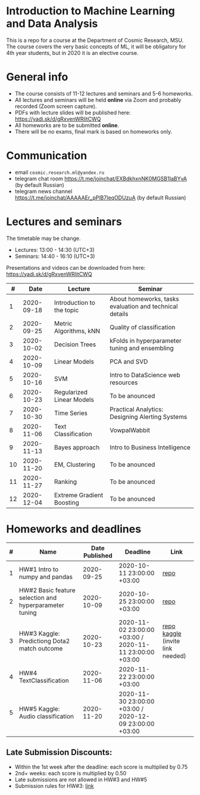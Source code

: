 # Introduction to Machine Learning and Data Analysis

This is a repo for a course at the Department of Cosmic Research, MSU. The course covers the very basic concepts of ML, it will be obligatory for 4th year students, but in 2020 it is an elective course.

# General info
- The course consists of 11-12 lectures and seminars and 5-6 homeworks.
- All lectures and seminars will be held **online** via Zoom and probably recorded (Zoom screen capture).
- PDFs with lecture slides will be published here: https://yadi.sk/d/gRxvenWRlitCWQ
- All homeworks are to be submitted **online**.
- There will be no exams, final mark is based on homeworks only.

# Communication
- email `cosmic.research.ml@yandex.ru`
- telegram chat room https://t.me/joinchat/EXBdkhxnNK0MGSB1IaBYvA (by default Russian)
- telegram news channel https://t.me/joinchat/AAAAAEr_pPlB7IeqODUzuA (by default Russian)


# Lectures and seminars
The timetable may be change.
- Lectures: 13:00 - 14:30 (UTC+3)
- Seminars: 14:40 - 16:10 (UTC+3)

Presentations and videos can be downloaded from here: https://yadi.sk/d/gRxvenWRlitCWQ

| #  | Date | Lecture | Seminar |
| -- | ---- | ------- | ------- |
| 1  | 2020-09-18 | Introduction to the topic | About homeworks, tasks evaluation and technical details |
| 2  | 2020-09-25 | Metric Algorithms, kNN | Quality of classification |
| 3  | 2020-10-02 | Decision Trees | kFolds in hyperparameter tuning and ensembling |
| 4  | 2020-10-09 | Linear Models | PCA and SVD |
| 5  | 2020-10-16 | SVM | Intro to DataScience web resources|
| 6  | 2020-10-23 | Regularized Linear Models | To be anounced |
| 7  | 2020-10-30 | Time Series | Practical Analytics: Designing Alerting Systems |
| 8  | 2020-11-06 | Text Classification | VowpalWabbit |
| 9  | 2020-11-13 | Bayes approach | Intro to Business Intelligence |
| 10 | 2020-11-20 | EM, Clustering| To be anounced |
| 11 | 2020-11-27 | Ranking | To be anounced |
| 12 | 2020-12-04 | Extreme Gradient Boosting | To be anounced |



# Homeworks and deadlines

| #   | Name | Date Published | Deadline |  Link |
| --- | ---- | -------------- | -------- | -- |
| 1  | HW#1  Intro to numpy and pandas| 2020-09-25 | 2020-10-11 23:00:00 +03:00 | [repo](https://github.com/cosmic-research-ml-edu/cosmic.research.intro.ml/tree/master/homeworks/hw01)|
| 2  | HW#2  Basic feature selection and hyperparameter tuning | 2020-10-09 | 2020-10-25 23:00:00 +03:00 | [repo](https://github.com/cosmic-research-ml-edu/cosmic.research.intro.ml/tree/master/homeworks/hw02)|
| 3  | HW#3  Kaggle: Predictiong Dota2 match outcome | 2020-10-23| 2020-11-02 23:00:00 +03:00 / 2020-11-11 23:00:00 +03:00| [repo](https://github.com/cosmic-research-ml-edu/cosmic.research.intro.ml/tree/master/homeworks/hw03) [kaggle](https://www.kaggle.com/c/cosmicresearchml-lab03-v20/leaderboard) (invite link needed)|
| 4  | HW#4  TextClassification | 2020-11-06 | 2020-11-22 23:00:00 +03:00 |
| 5  | HW#5  Kaggle: Audio classification | 2020-11-20 | 2020-11-30 23:00:00 +03:00 / 2020-12-09 23:00:00 +03:00|


## Late Submission Discounts:
- Within the 1st week after the deadline: each score is multiplied by 0.75
- 2nd+ weeks: each score is multiplied by 0.50
- Late submissions are not allowed in HW#3 and HW#5
- Submission rules for HW#3: [link](https://github.com/cosmic-research-ml-edu/cosmic.research.intro.ml/tree/master/homeworks/hw03)

